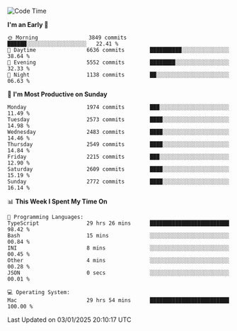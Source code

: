<!--START_SECTION:waka-->
![Code Time](http://img.shields.io/badge/Code%20Time-4%2C704%20hrs%2054%20mins-blue)

**I'm an Early 🐤** 

```text
🌞 Morning                3849 commits        ██████░░░░░░░░░░░░░░░░░░░   22.41 % 
🌆 Daytime                6636 commits        ██████████░░░░░░░░░░░░░░░   38.64 % 
🌃 Evening                5552 commits        ████████░░░░░░░░░░░░░░░░░   32.33 % 
🌙 Night                  1138 commits        ██░░░░░░░░░░░░░░░░░░░░░░░   06.63 % 
```
📅 **I'm Most Productive on Sunday** 

```text
Monday                   1974 commits        ███░░░░░░░░░░░░░░░░░░░░░░   11.49 % 
Tuesday                  2573 commits        ████░░░░░░░░░░░░░░░░░░░░░   14.98 % 
Wednesday                2483 commits        ████░░░░░░░░░░░░░░░░░░░░░   14.46 % 
Thursday                 2549 commits        ████░░░░░░░░░░░░░░░░░░░░░   14.84 % 
Friday                   2215 commits        ███░░░░░░░░░░░░░░░░░░░░░░   12.90 % 
Saturday                 2609 commits        ████░░░░░░░░░░░░░░░░░░░░░   15.19 % 
Sunday                   2772 commits        ████░░░░░░░░░░░░░░░░░░░░░   16.14 % 
```


📊 **This Week I Spent My Time On** 

```text
💬 Programming Languages: 
TypeScript               29 hrs 26 mins      █████████████████████████   98.42 % 
Bash                     15 mins             ░░░░░░░░░░░░░░░░░░░░░░░░░   00.84 % 
INI                      8 mins              ░░░░░░░░░░░░░░░░░░░░░░░░░   00.45 % 
Other                    4 mins              ░░░░░░░░░░░░░░░░░░░░░░░░░   00.28 % 
JSON                     0 secs              ░░░░░░░░░░░░░░░░░░░░░░░░░   00.01 % 

💻 Operating System: 
Mac                      29 hrs 54 mins      █████████████████████████   100.00 % 
```


 Last Updated on 03/01/2025 20:10:17 UTC
<!--END_SECTION:waka-->
